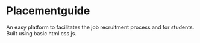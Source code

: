 # Placementguide
An easy platform to facilitates the job recruitment process and for students.
Built using basic html css js.
